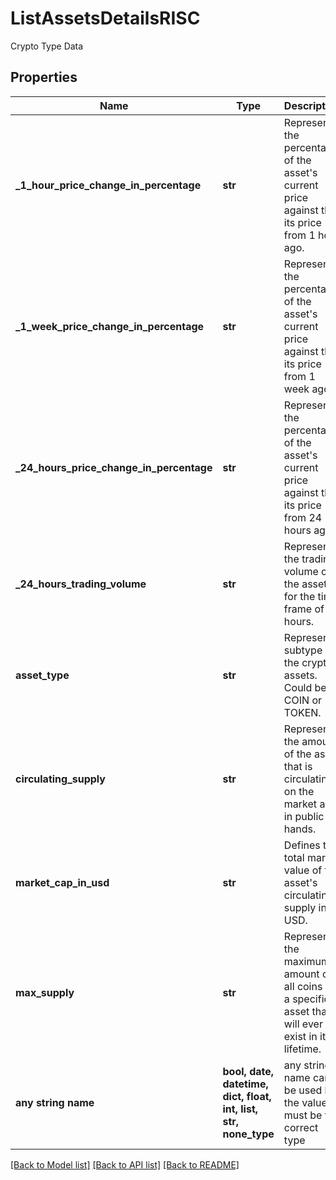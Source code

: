 # ListAssetsDetailsRISC

Crypto Type Data

## Properties
Name | Type | Description | Notes
------------ | ------------- | ------------- | -------------
**_1_hour_price_change_in_percentage** | **str** | Represents the percentage of the asset&#39;s current price against the its price from 1 hour ago. | 
**_1_week_price_change_in_percentage** | **str** | Represents the percentage of the asset&#39;s current price against the its price from 1 week ago. | 
**_24_hours_price_change_in_percentage** | **str** | Represents the percentage of the asset&#39;s current price against the its price from 24 hours ago. | 
**_24_hours_trading_volume** | **str** | Represents the trading volume of the asset for the time frame of 24 hours. | 
**asset_type** | **str** | Represent a subtype of the crypto assets. Could be COIN or TOKEN. | 
**circulating_supply** | **str** | Represents the amount of the asset that is circulating on the market and in public hands. | 
**market_cap_in_usd** | **str** | Defines the total market value of the asset&#39;s circulating supply in USD. | 
**max_supply** | **str** | Represents the maximum amount of all coins of a specific asset that will ever exist in its lifetime. | 
**any string name** | **bool, date, datetime, dict, float, int, list, str, none_type** | any string name can be used but the value must be the correct type | [optional]

[[Back to Model list]](../README.md#documentation-for-models) [[Back to API list]](../README.md#documentation-for-api-endpoints) [[Back to README]](../README.md)


